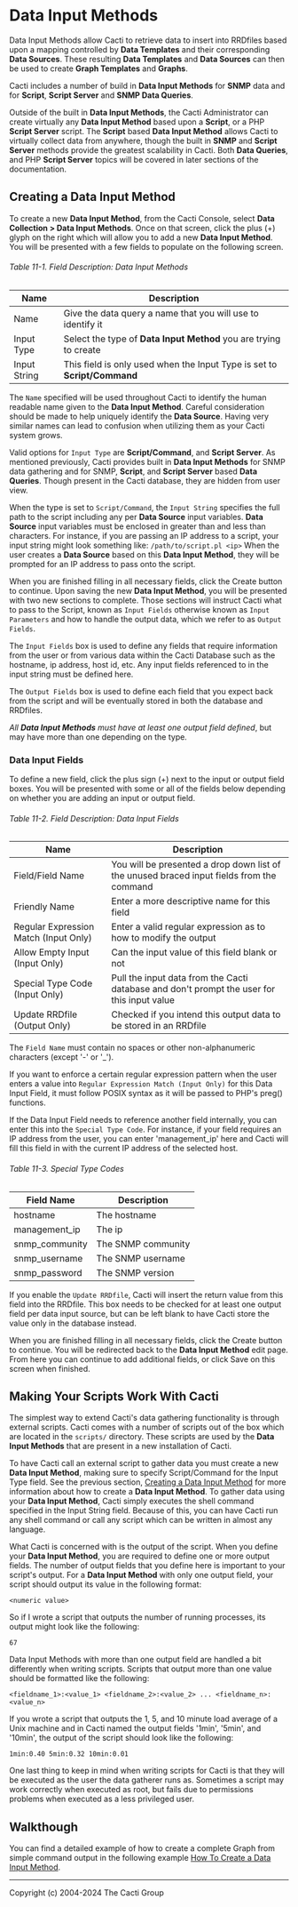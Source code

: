 # Data Input Methods

Data Input Methods allow Cacti to retrieve data to insert into RRDfiles based
upon a mapping controlled by **Data Templates** and their corresponding **Data
Sources**.  These resulting **Data Templates** and **Data Sources** can then be
used to create **Graph Templates** and **Graphs**.

Cacti includes a number of build in **Data Input Methods** for **SNMP** data and
for **Script**, **Script Server** and **SNMP Data Queries**.

Outside of the built in **Data Input Methods**, the Cacti Administrator can
create virtually any **Data Input Method** based upon a **Script**, or a PHP
**Script Server** script.  The **Script** based **Data Input Method** allows
Cacti to virtually collect data from anywhere, though the built in **SNMP** and
**Script Server** methods provide the greatest scalability in Cacti.  Both
**Data Queries**, and PHP **Script Server** topics will be covered in later
sections of the documentation.

## Creating a Data Input Method

To create a new **Data Input Method**, from the Cacti Console, select **Data
Collection > Data Input Methods**. Once on that screen, click the plus (+) glyph
on the right which will allow you to add a new **Data Input Method**. You will
be presented with a few fields to populate on the following screen.

###### Table 11-1. Field Description: Data Input Methods

Name | Description
--- | ---
Name | Give the data query a name that you will use to identify it
Input Type | Select the type of **Data Input Method** you are trying to create
Input String | This field is only used when the Input Type is set to **Script/Command**

The `Name` specified will be used throughout Cacti to identify the human
readable name given to the **Data Input Method**.  Careful consideration should
be made to help uniquely identify the **Data Source**.  Having very similar
names can lead to confusion when utilizing them as your Cacti system grows.

Valid options for `Input Type` are **Script/Command**, and **Script Server**.
As mentioned previously, Cacti provides built in **Data Input Methods** for SNMP
data gathering and for SNMP, **Script**, and **Script Server** based **Data
Queries**.  Though present in the Cacti database, they are hidden from user
view.

When the type is set to `Script/Command`, the `Input String` specifies the full
path to the script including any per **Data Source** input variables.  **Data
Source** input variables must be enclosed in greater than and less than
characters. For instance, if you are passing an IP address to a script, your
input string might look something like: `/path/to/script.pl <ip>` When the user
creates a **Data Source** based on this **Data Input Method**, they will be
prompted for an IP address to pass onto the script.

When you are finished filling in all necessary fields, click the Create button
to continue. Upon saving the new **Data Input Method**, you will be presented
with two new sections to complete.  Those sections will instruct Cacti what to
pass to the Script, known as `Input Fields` otherwise known as `Input
Parameters` and how to handle the output data, which we refer to as `Output
Fields`.

The `Input Fields` box is used to define any fields that require information
from the user or from various data within the Cacti Database such as the
hostname, ip address, host id, etc. Any input fields referenced to in the input
string must be defined here.

The `Output Fields` box is used to define each field that you expect back from
the script and will be eventually stored in both the database and RRDfiles.

*All **Data Input Methods** must have at least one output field defined*, but
may have more than one depending on the type.

### Data Input Fields

To define a new field, click the plus sign (+) next to the input or output field
boxes. You will be presented with some or all of the fields below depending on
whether you are adding an input or output field.

###### Table 11-2. Field Description: Data Input Fields

Name | Description
--- | ---
Field/Field Name | You will be presented a drop down list of the unused braced input fields from the command
Friendly Name | Enter a more descriptive name for this field
Regular Expression Match (Input Only) | Enter a valid regular expression as to how to modify the output
Allow Empty Input (Input Only) | Can the input value of this field blank or not
Special Type Code (Input Only) | Pull the input data from the Cacti database and don't prompt the user for this input value
Update RRDfile (Output Only) | Checked if you intend this output data to be stored in an RRDfile

The `Field Name` must contain no spaces or other non-alphanumeric characters
(except '-' or '_').

If you want to enforce a certain regular expression pattern when the user enters
a value into `Regular Expression Match (Input Only)` for this Data Input Field,
it must follow POSIX syntax as it will be passed to PHP's preg() functions.

If the Data Input Field needs to reference another field internally, you can
enter this into the `Special Type Code`. For instance, if your field requires an
IP address from the user, you can enter 'management_ip' here and Cacti will fill
this field in with the current IP address of the selected host.

###### Table 11-3. Special Type Codes

Field Name | Description
--- | ---
hostname | The hostname
management_ip | The ip
snmp_community | The SNMP community
snmp_username | The SNMP username
snmp_password | The SNMP version

If you enable the `Update RRDfile`, Cacti will insert the return value from this
field into the RRDfile. This box needs to be checked for at least one output
field per data input source, but can be left blank to have Cacti store the value
only in the database instead.

When you are finished filling in all necessary fields, click the Create button
to continue. You will be redirected back to the **Data Input Method** edit page.
From here you can continue to add additional fields, or click Save on this
screen when finished.

## Making Your Scripts Work With Cacti

The simplest way to extend Cacti's data gathering functionality is through
external scripts. Cacti comes with a number of scripts out of the box which are
located in the `scripts/` directory. These scripts are used by the **Data Input
Methods** that are present in a new installation of Cacti.

To have Cacti call an external script to gather data you must create a new
**Data Input Method**, making sure to specify Script/Command for the Input Type
field. See the previous section, [Creating a Data Input
Method](data_input_methods.html) for more information about how to create a
**Data Input Method**. To gather data using your **Data Input Method**, Cacti
simply executes the shell command specified in the Input String field. Because
of this, you can have Cacti run any shell command or call any script which can
be written in almost any language.

What Cacti is concerned with is the output of the script. When you define your
**Data Input Method**, you are required to define one or more output fields. The
number of output fields that you define here is important to your script's
output. For a **Data Input Method** with only one output field, your script
should output its value in the following format:

```console
<numeric value>
```

So if I wrote a script that outputs the number of running processes, its output
might look like the following:

```console
67
```

Data Input Methods with more than one output field are handled a bit differently
when writing scripts. Scripts that output more than one value should be
formatted like the following:

```console
<fieldname_1>:<value_1> <fieldname_2>:<value_2> ... <fieldname_n>:<value_n>
```

If you wrote a script that outputs the 1, 5, and 10 minute load average of a
Unix machine and in Cacti named the output fields '1min', '5min', and '10min',
the output of the script should look like the following:

`1min:0.40 5min:0.32 10min:0.01`

One last thing to keep in mind when writing scripts for Cacti is that they will
be executed as the user the data gatherer runs as. Sometimes a script may work
correctly when executed as root, but fails due to permissions problems when
executed as a less privileged user.

## Walkthough

You can find a detailed example of how to create a complete Graph from
simple command output in the following example
[How To Create a Data Input Method](How-To-Create-Data-Input-Method.md).

---
Copyright (c) 2004-2024 The Cacti Group
